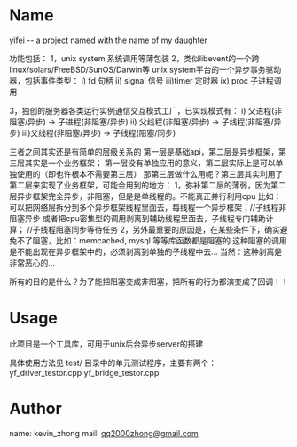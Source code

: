 Name
====

yifei -- a project named with the name of my daughter

功能包括：
1，unix system 系统调用等薄包装
2，类似libevent的一个跨linux/solars/FreeBSD/SunOS/Darwin等
	 unix system平台的一个异步事务驱动器，包括事件类型：
	 	i)	fd 句柄
	 	ii)	signal 信号
	 	iii)timer 定时器
	 	ix)	proc 子进程调用
	 	
3，独创的服务器各类运行实例通信交互模式工厂，已实现模式有：
		i)	父进程(非阻塞/异步) -> 子进程(非阻塞/异步)
		ii) 父线程(非阻塞/异步) -> 子线程(非阻塞/异步)
		iii)父线程(非阻塞/异步) -> 子线程(阻塞/同步)
		
三者之间其实还是有简单的层级关系的
第一层是基础api，第二层是异步框架，第三层其实是一个业务框架；
第一层没有单独应用的意义，第二层实际上是可以单独使用的（即也许根本不需要第三层）
那第三层做什么用呢？第三层其实利用了第二层来实现了业务框架，可能会用到的地方：
1，弥补第二层的薄弱，因为第二层异步框架完全异步，非阻塞，但是是单线程的。不能真正并行利用cpu
	比如：可以把网络层拆分到多个异步框架线程里面去，每线程一个异步框架；//子线程非阻塞异步
			或者把cpu密集型的调用剥离到辅助线程里面去，子线程专门辅助计算； //子线程阻塞同步等待任务
2，另外最重要的原因是，在某些条件下，确实避免不了阻塞，比如：memcached, mysql 等等库函数都是阻塞的
	这种阻塞的调用是不能出现在异步框架中的，必须剥离到单独的子线程中去...
	当然：这种剥离是非常恶心的...
	
所有的目的是什么？为了能把阻塞变成非阻塞，把所有的行为都演变成了回调！！

		
Usage
====
此项目是一个工具库，可用于unix后台异步server的搭建

具体使用方法见 test/ 目录中的单元测试程序，主要有两个：
yf_driver_testor.cpp
yf_bridge_testor.cpp


Author
======

name: kevin_zhong
mail: qq2000zhong@gmail.com



